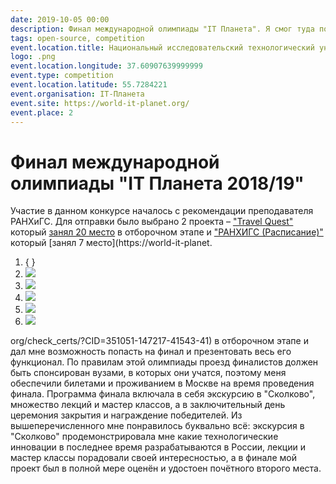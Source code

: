 ```yaml
---
date: 2019-10-05 00:00
description: Финал международной олимпиады "IT Планета". Я смог туда попасть благодаря своему проекту ["РАНХиГС (Расписание)"](https://coolone.ru/projects/ranepa-timetable/).
tags: open-source, competition
event.location.title: Национальный исследовательский технологический университет «МИСиС»
logo: .png
event.location.longitude: 37.60907639999999
event.type: competition
event.location.latitude: 55.7284221
event.organisation: IT-Планета
event.site: https://world-it-planet.org/
event.place: 2
---
```

# Финал международной олимпиады "IT Планета 2018/19" 

Участие в данном конкурсе началось с рекомендации преподавателя РАНХиГС. Для отправки было выбрано 2 проекта – ["Travel Quest"](https://coolone.ru/projects/travel-quest/) который [занял 20 место](https://world-it-planet.org/check_certs/?CID=351051-147217-62249-41) в отборочном этапе и ["РАНХИГС (Расписание)"](https://coolone.ru/projects/ranepa-timetable/) который [занял 7 место](https://world-it-planet.


1. { }
2. ![ ](/img/events/it-planet-18-19/2_400x400.jpg)
3. ![ ](/img/events/it-planet-18-19/4_400x400.jpg)
4. ![ ](/img/events/it-planet-18-19/1_400x400.jpg)
5. ![ ](/img/events/it-planet-18-19/3_400x400.jpg)
6. ![ ](/img/events/it-planet-18-19/5_400x400.jpg)


org/check_certs/?CID=351051-147217-41543-41) в отборочном этапе и дал мне возможность попасть на финал и презентовать весь его функционал.
По правилам этой олимпиады проезд финалистов должен быть спонсирован вузами, в которых они учатся, поэтому меня обеспечили билетами и проживанием в Москве на время проведения финала.
Программа финала включала в себя экскурсию в "Сколково", множество лекций и мастер классов, а в заключительный день церемония закрытия и награждение победителей. Из вышеперечисленного мне понравилось буквально всё: экскурсия в "Сколково" продемонстрировала мне какие технологические инновации в последнее время разрабатываются в России, лекции и мастер классы порадовали своей интересностью, а в финале мой проект был в полной мере оценён и удостоен почётного второго места.